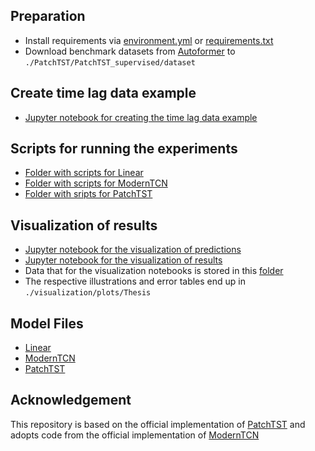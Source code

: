 ## Preparation
- Install requirements via [environment.yml](environment.yml) or [requirements.txt](requirements.txt)
- Download benchmark datasets from [Autoformer](https://drive.google.com/drive/folders/1ZOYpTUa82_jCcxIdTmyr0LXQfvaM9vIy) to ```./PatchTST/PatchTST_supervised/dataset```


## Create time lag data example
- [Jupyter notebook for creating the time lag data example](thesis_create_data/shower.ipynb)


## Scripts for running the experiments
- [Folder with scripts for Linear](PatchTST/PatchTST_supervised/scripts/Linear_SK)
- [Folder with scripts for ModernTCN](PatchTST/PatchTST_supervised/scripts/ModernTCN_SK)
- [Folder with sripts for PatchTST](PatchTST/PatchTST_supervised/scripts/PatchTST_SK)


## Visualization of results
- [Jupyter notebook for the visualization of predictions](visualization/visualize_predictions_final.ipynb)
- [Jupyter notebook for the visualization of results](visualization/visualize_results_final.ipynb)
- Data that for the visualization notebooks is stored in this [folder](visualization/data)
- The respective illustrations and error tables end up in ```./visualization/plots/Thesis```


## Model Files
- [Linear](PatchTST/PatchTST_supervised/models/_Linear_final.py)
- [ModernTCN](PatchTST/PatchTST_supervised/models/_ModernTCN.py)
- [PatchTST](PatchTST/PatchTST_supervised/models/PatchTST.py)


## Acknowledgement
This repository is based on the official implementation of [PatchTST](https://github.com/yuqinie98/PatchTST) and adopts code from the official implementation of [ModernTCN](https://github.com/luodhhh/ModernTCN)
